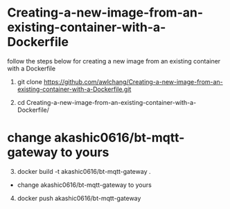 # Creating-a-new-image-from-an-existing-container-with-a-Dockerfile

follow the steps below for creating a new image from an existing container with a Dockerfile
1. git clone https://github.com/awlchang/Creating-a-new-image-from-an-existing-container-with-a-Dockerfile.git

2. cd Creating-a-new-image-from-an-existing-container-with-a-Dockerfile/

# change akashic0616/bt-mqtt-gateway to yours #
3. docker build -t akashic0616/bt-mqtt-gateway .

* change akashic0616/bt-mqtt-gateway to yours
4. docker push akashic0616/bt-mqtt-gateway
